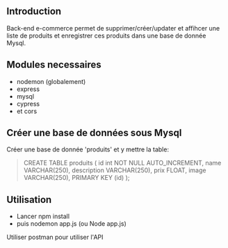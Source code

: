 ## Introduction

Back-end e-commerce permet de supprimer/créer/updater et affihcer une liste de produits et enregistrer ces produits dans une base de donnée Mysql.

## Modules necessaires

- nodemon (globalement)
- express
- mysql
- cypress
- et cors

## Créer une base de données sous Mysql

Créer une base de donnée 'produits' et y mettre la table:

> CREATE TABLE produits (
> id int NOT NULL AUTO_INCREMENT,
> name VARCHAR(250),
> description VARCHAR(250),
> prix FLOAT,
> image VARCHAR(250),
> PRIMARY KEY (id)
> );

## Utilisation

- Lancer npm install
- puis nodemon app.js (ou Node app.js)

Utiliser postman pour utiliser l'API

